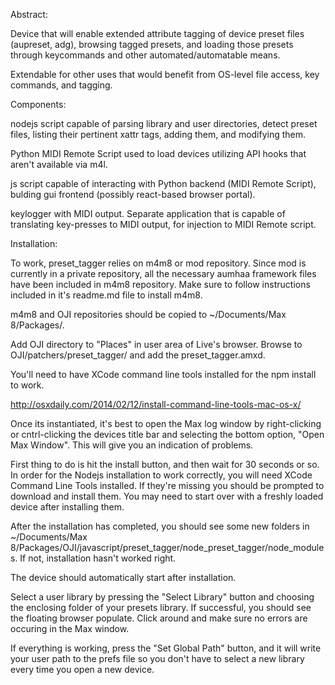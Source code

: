 Abstract:

Device that will enable extended attribute tagging of device preset files (aupreset, adg),
browsing tagged presets, and loading those presets through keycommands and other
automated/automatable means.

Extendable for other uses that would benefit from OS-level file access, key commands,
and tagging.

Components:

nodejs script capable of parsing library and user directories, detect
preset files, listing their pertinent xattr tags, adding them, and modifying them.

Python MIDI Remote Script used to load devices utilizing API hooks that aren't
available via m4l.

js script capable of interacting with Python backend (MIDI Remote Script),
bulding gui frontend (possibly react-based browser portal).

keylogger with MIDI output.  Separate application that is capable of translating
key-presses to MIDI output, for injection to MIDI Remote script.


Installation:

To work, preset_tagger relies on m4m8 or mod repository.  Since mod is currently
in a private repository, all the necessary aumhaa framework files have been included
in m4m8 repository.  Make sure to follow instructions included in it's readme.md
file to install m4m8.

m4m8 and OJI repositories should be copied to ~/Documents/Max 8/Packages/.  

Add OJI directory to "Places" in user area of Live's browser.  Browse to
OJI/patchers/preset_tagger/ and add the preset_tagger.amxd.  

You'll need to have XCode command line tools installed for the npm install to work.

http://osxdaily.com/2014/02/12/install-command-line-tools-mac-os-x/


Once its instantiated, it's best to open the Max log window by right-clicking or
cntrl-clicking the devices title bar and selecting the bottom option, "Open Max
Window".  This will give you an indication of problems.

First thing to do is hit the install button, and then wait for 30 seconds or so.
In order for the Nodejs installation to work correctly, you will need XCode Command
Line Tools installed.  If they're missing you should be prompted to download and
install them.  You may need to start over with a freshly loaded device after
installing them.

After the installation has completed, you should see some new folders in
~/Documents/Max 8/Packages/OJI/javascript/preset_tagger/node_preset_tagger/node_modules.
If not, installation hasn't worked right.

The device should automatically start after installation.

Select a user library by pressing the "Select Library" button and choosing the
enclosing folder of your presets library.  If successful, you should see the
floating browser populate.  Click around and make sure no errors are occuring
in the Max window.  

If everything is working, press the "Set Global Path" button, and it will write
your user path to the prefs file so you don't have to select a new library
every time you open a new device.
